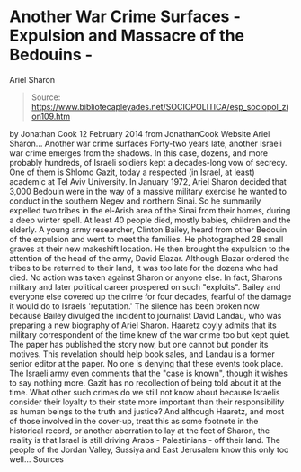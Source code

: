 # Another War Crime Surfaces - Expulsion and Massacre of the Bedouins - 
Ariel Sharon

> Source: https://www.bibliotecapleyades.net/SOCIOPOLITICA/esp_sociopol_zion109.htm

by Jonathan Cook
12 February 2014
from
JonathanCook Website
Ariel Sharon...
Another war crime surfaces
Forty-two years late, another Israeli war crime emerges from the shadows. In
this case, dozens, and more probably hundreds, of Israeli soldiers kept a
decades-long vow of secrecy.
One of them is Shlomo Gazit, today a
respected (in Israel, at least) academic at Tel Aviv University.
In January 1972, Ariel Sharon decided that 3,000 Bedouin were in the
way of a massive military exercise he wanted to conduct in the southern
Negev and northern Sinai. So he summarily expelled two tribes in the
el-Arish area of the Sinai from their homes, during a deep winter spell. At
least 40 people died, mostly babies, children and the elderly.
A young army researcher, Clinton Bailey, heard from other Bedouin of
the expulsion and went to meet the families. He photographed 28 small graves
at their new makeshift location.
He then brought the expulsion to the attention of the head of the army,
David Elazar.
Although Elazar ordered the tribes to be
returned to their land, it was too late for the dozens who had died. No
action was taken against Sharon or anyone else. In fact, Sharons military
and later political career prospered on such "exploits".
Bailey and everyone else covered up the crime for four decades, fearful of
the damage it would do to Israels 'reputation.'
The silence has been broken now because Bailey
divulged the incident to journalist David Landau, who was preparing a
new biography of Ariel Sharon.
Haaretz coyly admits that its military correspondent of the time knew of the
war crime too but kept quiet. The paper
has published the story now, but one cannot
but ponder its motives. This revelation should help book sales, and Landau
is a former senior editor at the paper.
No one is denying that these events took place. The Israeli army even
comments that the "case is known", though it wishes to say nothing more.
Gazit has no recollection of being told about it at the time.
What other such crimes do we still not know about because Israelis consider
their loyalty to their state more important than their responsibility as
human beings to the truth and justice?
And although Haaretz, and most of those involved in the cover-up, treat this
as some footnote in the historical record, or another aberration to lay at
the feet of Sharon, the reality is that Israel is still driving Arabs -
Palestinians - off their land.
The people of the Jordan Valley, Sussiya and
East Jerusalem know this only too well...
Sources
